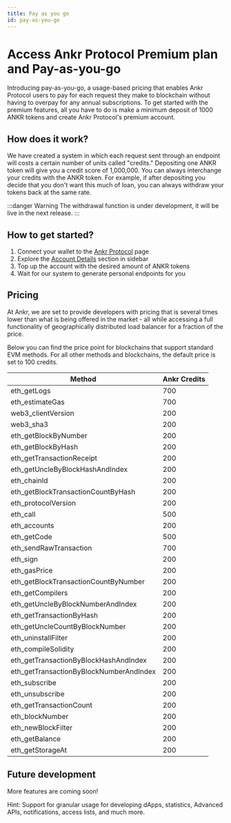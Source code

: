 ```yaml
---
title: Pay as you go
id: pay-as-you-go
---
```


# Access Ankr Protocol Premium plan and Pay-as-you-go
Introducing pay-as-you-go, a usage-based pricing that enables Ankr Protocol users to pay for each request they make to blockchain without having to overpay for any annual subscriptions. To get started with the premium features, all you have to do is make a minimum deposit of 1000 ANKR tokens and create Ankr Protocol's premium account.

## How does it work?
We have created a system in which each request sent through an endpoint will costs a certain number of units called "credits." Depositing one ANKR token will give you a credit score of 1,000,000. You can always interchange your credits with the ANKR token. For example, if after depositing you decide that you don't want this much of loan, you can always withdraw your tokens back at the same rate.

:::danger Warning
The withdrawal function is under development, it will be live in the next release.
:::

## How to get started?

1. Connect your wallet to the [Ankr Protocol](https://www.ankr.com/protocol/) page
2. Explore the [Account Details](https://www.ankr.com/protocol/account/) section in sidebar
3. Top up the account with the desired amount of ANKR tokens
4. Wait for our system to generate personal endpoints for you

## Pricing

At Ankr, we are set to provide developers with pricing that is several times lower than what is being offered in the market - all while accessing a full functionality of geographically distributed load balancer for a fraction of the price.

Below you can find the price point for blockchains that support standard EVM methods. For all other methods and blockchains, the default price is set to 100 credits.

| Method                                   | Ankr Credits |
|------------------------------------------| ------------ |
| eth\_getLogs                             | 700          |
| eth\_estimateGas                         | 700          |
| web3\_clientVersion                      | 200          |
| web3\_sha3                               | 200          |
| eth\_getBlockByNumber                    | 200          |
| eth\_getBlockByHash                      | 200          |
| eth\_getTransactionReceipt               | 200          |
| eth\_getUncleByBlockHashAndIndex         | 200          |
| eth\_chainId                             | 200          |
| eth\_getBlockTransactionCountByHash      | 200          |
| eth\_protocolVersion                     | 200          |
| eth\_call                                | 500          |
| eth\_accounts                            | 200          |
| eth\_getCode                             | 500          |
| eth\_sendRawTransaction                  | 700          |
| eth\_sign                                | 200          |
| eth\_gasPrice                            | 200          |
| eth\_getBlockTransactionCountByNumber    | 200          |
| eth\_getCompilers                        | 200          |
| eth\_getUncleByBlockNumberAndIndex       | 200          |
| eth\_getTransactionByHash                | 200          |
| eth\_getUncleCountByBlockNumber          | 200          |
| eth\_uninstallFilter                     | 200          |
| eth\_compileSolidity                     | 200          |
| eth\_getTransactionByBlockHashAndIndex   | 200          |
| eth\_getTransactionByBlockNumberAndIndex | 200          |
| eth\_subscribe                           | 200          |
| eth\_unsubscribe                         | 200          |
| eth\_getTransactionCount                 | 200          |
| eth\_blockNumber                         | 200          |
| eth\_newBlockFilter                      | 200          |
| eth\_getBalance                          | 200          |
| eth\_getStorageAt                        | 200          |

## Future development
More features are coming soon!

Hint: Support for granular usage for developing dApps, statistics, Advanced APIs, notifications, access lists, and much more.
